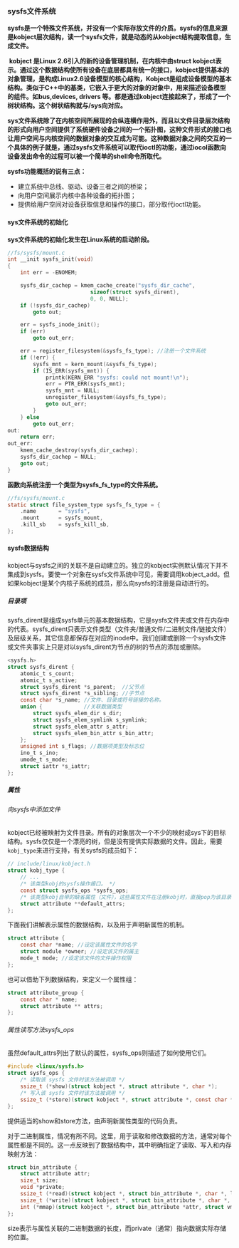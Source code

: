 ### sysfs文件系统

​	**sysfs是一个特殊文件系统，并没有一个实际存放文件的介质。sysfs的信息来源是kobject层次结构，读一个sysfs文件，就是动态的从kobject结构提取信息，生成文件。**

​	**kobject 是Linux 2.6引入的新的设备管理机制，在内核中由struct kobject表示。通过这个数据结构使所有设备在底层都具有统一的接口，kobject提供基本的对象管理，是构成Linux2.6设备模型的核心结构，Kobject是组成设备模型的基本结构。类似于C++中的基类，它嵌入于更大的对象的对象中，用来描述设备模型的组件。如bus,devices, drivers 等。都是通过kobject连接起来了，形成了一个树状结构。这个树状结构就与/sys向对应。**

​	**sys文件系统除了在内核空间所展现的合纵连横作用外，而且以文件目录层次结构的形式向用户空间提供了系统硬件设备之间的一个拓扑图，这种文件形式的接口也让用户空间与内核空间的数据对象的交互成为可能。这种数据对象之间的交互的一个具体的例子就是，通过sysfs文件系统可以取代ioctl的功能，通过iocol函数向设备发出命令的过程可以被一个简单的shell命令所取代。**

**sysfs功能概括的说有三点：**

- 建立系统中总线、驱动、设备三者之间的桥梁；
- 向用户空间展示内核中各种设备的拓扑图；
- 提供给用户空间对设备获取信息和操作的接口，部分取代ioctl功能。

#### sys文件系统的初始化

**sys文件系统的初始化发生在Linux系统的启动阶段。**

```c
//fs/sysfs/mount.c
int __init sysfs_init(void)
{
	int err = -ENOMEM;

	sysfs_dir_cachep = kmem_cache_create("sysfs_dir_cache",
					      sizeof(struct sysfs_dirent),
					      0, 0, NULL);
	if (!sysfs_dir_cachep)
		goto out;

	err = sysfs_inode_init();
	if (err)
		goto out_err;

	err = register_filesystem(&sysfs_fs_type); //注册一个文件系统
	if (!err) {
		sysfs_mnt = kern_mount(&sysfs_fs_type);
		if (IS_ERR(sysfs_mnt)) {
			printk(KERN_ERR "sysfs: could not mount!\n");
			err = PTR_ERR(sysfs_mnt);
			sysfs_mnt = NULL;
			unregister_filesystem(&sysfs_fs_type);
			goto out_err;
		}
	} else
		goto out_err;
out:
	return err;
out_err:
	kmem_cache_destroy(sysfs_dir_cachep);
	sysfs_dir_cachep = NULL;
	goto out;
}
```

**函数向系统注册一个类型为sysfs_fs_type的文件系统。**

```c
//fs/sysfs/mount.c
static struct file_system_type sysfs_fs_type = {
	.name		= "sysfs",
	.mount		= sysfs_mount,
	.kill_sb	= sysfs_kill_sb,
};
```

#### sysfs数据结构

kobject与sysfs之间的关联不是自动建立的。独立的kobject实例默认情况下并不集成到sysfs。要使一个对象在sysfs文件系统中可见，需要调用kobject_add。但如果kobject是某个内核子系统的成员，那么向sysfs的注册是自动进行的。

##### 目录项

sysfs_dirent是组成sysfs单元的基本数据结构，它是sysfs文件夹或文件在内存中的代表。sysfs_dirent只表示文件类型（文件夹/普通文件/二进制文件/链接文件）及层级关系，其它信息都保存在对应的inode中。我们创建或删除一个sysfs文件或文件夹事实上只是对以sysfs_dirent为节点的树的节点的添加或删除。

```c
<sysfs.h>
struct sysfs_dirent {
	atomic_t s_count; 
    atomic_t s_active;
    struct sysfs_dirent *s_parent;  //父节点
    struct sysfs_dirent *s_sibling; //子节点
    const char *s_name; //文件、目录或符号链接的名称。
    union { 			//关联数据类型
        struct sysfs_elem_dir s_dir;
        struct sysfs_elem_symlink s_symlink;
        struct sysfs_elem_attr s_attr;
        struct sysfs_elem_bin_attr s_bin_attr;
    };
    unsigned int s_flags; //数据项类型及标志位
    ino_t s_ino;
    umode_t s_mode;
    struct iattr *s_iattr;
}; 
```

##### 属性 

###### 向sysfs中添加文件

kobject已经被映射为文件目录。所有的对象层次一个不少的映射成sys下的目标结构。sysfs仅仅是一个漂亮的树，但是没有提供实际数据的文件。因此，需要`kobj_type`来进行支持，有关sysfs的成员如下：

```c
// include/linux/kobject.h
struct kobj_type {
    // ...
    /* 该类型kobj的sysfs操作接口。 */
    const struct sysfs_ops *sysfs_ops;
    /* 该类型kobj自带的缺省属性（文件），这些属性文件在注册kobj时，直接pop为该目录下的文件。 */
    struct attribute **default_attrs;
};
```

下面我们讲解表示属性的数据结构，以及用于声明新属性的机制。

```c
struct attribute {
    const char *name; //设定该属性文件的名字
    struct module *owner; //设定该文件的属主
    mode_t mode; //设定该文件的文件操作权限
};
```

也可以借助下列数据结构，来定义一个属性组： 

```c
struct attribute_group { 
	const char * name; 
    struct attribute ** attrs; 
}; 
```

###### 属性读写方法sysfs_ops

虽然default_attrs列出了默认的属性，sysfs_ops则描述了如何使用它们。

```c
#include <linux/sysfs.h>
struct sysfs_ops {
    /* 读取该 sysfs 文件时该方法被调用 */
    ssize_t (*show)(struct kobject *, struct attribute *, char *);
    /* 写入该 sysfs 文件时该方法被调用 */
    ssize_t (*store)(struct kobject *, struct attribute *, const char *, size_t);
};
```

提供适当的show和store方法，由声明新属性类型的代码负责。 

对于二进制属性，情况有所不同。这里，用于读取和修改数据的方法，通常对每个属性都是不同的。这一点反映到了数据结构中，其中明确指定了读取、写入和内存映射方法： 

```c
struct bin_attribute { 
    struct attribute attr; 
    size_t size; 
    void *private; 
    ssize_t (*read)(struct kobject *, struct bin_attribute *, char *, loff_t, size_t); 
    ssize_t (*write)(struct kobject *, struct bin_attribute *, char *, loff_t, size_t); 
    int (*mmap)(struct kobject *, struct bin_attribute *attr, struct vm_area_struct *vma); 
}; 
```

size表示与属性关联的二进制数据的长度，而private（通常）指向数据实际存储的位置。

